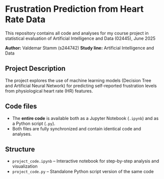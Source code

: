 # Frustration Prediction from Heart Rate Data

This repository contains all code and analyses for my course project in statistical evaluation of Artificial Intelligence and Data (02445), June 2025

**Author:** Valdemar Stamm (s244742)
**Study line:** Artificial Intelligence and Data

## Project Description

The project explores the use of machine learning models (Decision Tree and Artificial Neural Network) for predicting self-reported frustration levels from physiological heart rate (HR) features.

## Code files

- The **entire code** is available both as a Jupyter Notebook (`.ipynb`) and as a Python script (`.py`).
- Both files are fully synchronized and contain identical code and analyses.

## Structure

- `project_code.ipynb` – Interactive notebook for step-by-step analysis and visualization
- `project_code.py` – Standalone Python script version of the same code

